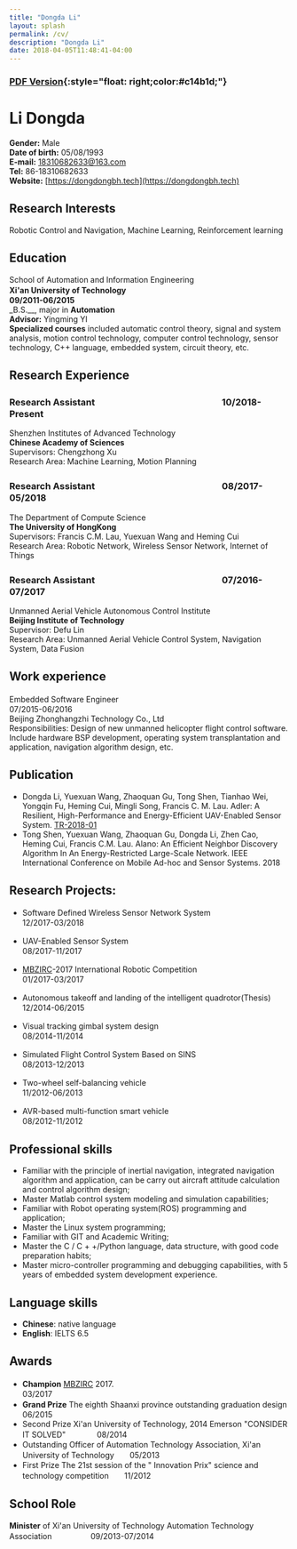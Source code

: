 ```yaml
---
title: "Dongda Li"
layout: splash
permalink: /cv/
description: "Dongda Li"
date: 2018-04-05T11:48:41-04:00
---
```



### [__PDF Version__](../assets/pdf/cv.pdf){:style="float: right;color:#c14b1d;"}

# Li Dongda
__Gender:__ Male  
__Date of birth:__ 05/08/1993  
__E-mail:__ <18310682633@163.com>  
__Tel:__ 86-18310682633  
__Website:__ [https://dongdongbh.tech](https://dongdongbh.tech)

## Research Interests
Robotic Control and Navigation, Machine Learning, Reinforcement learning

## Education
School of Automation and Information Engineering  
__Xi'an University of Technology__　　　　　　　　　　　　　　　　　　　　__09/2011-06/2015__  
_B.S.__, major in __Automation__   
__Advisor:__ Yingming YI  
__Specialized courses__ included automatic control theory, signal and system analysis, motion control technology, computer control technology, sensor technology, C++ language, embedded system, circuit theory, etc.

## Research Experience
### Research Assistant　　　　　　　　　　　　　　10/2018-Present
Shenzhen Institutes of Advanced Technology  
**Chinese Academy of Sciences**  
Supervisors: Chengzhong Xu  
Research Area: Machine Learning, Motion Planning 

### Research Assistant　　　　　　　　　　　　　　08/2017-05/2018

The Department of Compute Science    
__The University of HongKong__   
Supervisors: Francis C.M. Lau, Yuexuan Wang and Heming Cui    
Research Area: Robotic Network, Wireless Sensor Network, Internet of Things

### Research Assistant　　　　　　　　　　　　　　07/2016-07/2017
Unmanned Aerial Vehicle Autonomous Control Institute   
__Beijing Institute of Technology__   
Supervisor: Defu Lin   
Research Area: Unmanned Aerial Vehicle Control System, Navigation System, Data Fusion

## Work experience
Embedded Software Engineer　　　　　　　　　　　　　　　　　　　　　07/2015-06/2016   
Beijing Zhonghangzhi Technology Co., Ltd     
Responsibilities: Design of new unmanned helicopter flight control software.
Include hardware BSP development, operating system transplantation and application, navigation algorithm design, etc. 

## Publication
* Dongda Li, Yuexuan Wang, Zhaoquan Gu, Tong Shen, Tianhao Wei, Yongqin Fu, Heming Cui, Mingli Song, Francis C. M. Lau. Adler: A Resilient, High-Performance and Energy-Efficient UAV-Enabled Sensor System. [TR-2018-01](http://www.cs.hku.hk/research/techreps/document/TR-2018-01.pdf)
* Tong Shen, Yuexuan Wang, Zhaoquan Gu, Dongda Li, Zhen Cao, Heming Cui, Francis C.M. Lau. Alano: An Efficient Neighbor Discovery Algorithm In An Energy-Restricted Large-Scale Network. IEEE International Conference on Mobile Ad-hoc and Sensor Systems. 2018


## Research Projects:
+ Software Defined Wireless Sensor Network System　　　　　　　　　　　　　　　12/2017-03/2018

+ UAV-Enabled Sensor System　　　　　　　　　　　　　　　　　　　　　　　　　08/2017-11/2017

+ [MBZIRC](http://www.mbzirc.com/challenge/2017)-2017 International Robotic Competition　　　　　　　　　　　　　　　　01/2017-03/2017

+ Autonomous takeoff and landing of the intelligent quadrotor(Thesis)　　　　　　　12/2014-06/2015

+ Visual tracking gimbal system design　　　　　　　　　　　　　　　　　　　　　08/2014-11/2014
+ Simulated Flight Control System Based on SINS　　　　　　　　　　　　　　　　08/2013-12/2013
+ Two-wheel self-balancing vehicle　　　　　　　　　　　　　　　　　　　　　　　11/2012-06/2013
+ AVR-based multi-function smart vehicle　　　　　　　　　　　　　　　　　　　　08/2012-11/2012

## Professional skills
* Familiar with the principle of inertial navigation, integrated navigation algorithm and application, can be carry out aircraft attitude calculation and control algorithm design;
* Master Matlab control system modeling and simulation capabilities;
* Familiar with Robot operating system(ROS) programming and application;
* Master the Linux system programming;
* Familiar with GIT and Academic Writing;
* Master the C / C + +/Python language, data structure, with good code preparation habits;
* Master micro-controller programming and debugging capabilities, with 5 years of embedded system development experience.

## Language skills
* __Chinese__: native language
* __English__: IELTS 6.5

## Awards
* __Champion__    [MBZIRC](https://youtu.be/Qvw5Z9baF-A?t=10s) 2017.　　　　　　　　　　　　　　　　　　　　　　　　　　　　　　03/2017
* __Grand Prize__  The eighth Shaanxi province outstanding graduation design　　　　　　　　　06/2015
* Second Prize  Xi'an University of Technology, 2014 Emerson "CONSIDER IT SOLVED"　　　　08/2014
* Outstanding Officer of Automation Technology Association, Xi'an University of Technology　　05/2013
* First Prize  The 21st session of the " Innovation Prix" science and technology competition　　11/2012

## School Role
__Minister__ of Xi'an University of Technology Automation Technology Association　　　　　09/2013-07/2014



